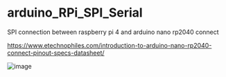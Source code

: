 # arduino_RPi_SPI_Serial
SPI connection between raspberry pi 4 and arduino nano rp2040 connect

https://www.etechnophiles.com/introduction-to-arduino-nano-rp2040-connect-pinout-specs-datasheet/

![image](https://github.com/saidijongo/arduino_RPi_SPI_Serial/assets/31678025/c1d8fa9e-a935-4a25-9059-fc333602d40c)

